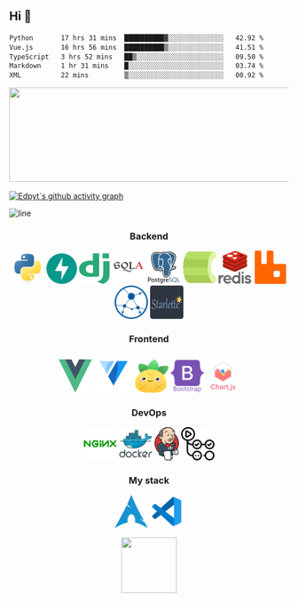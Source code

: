 ## Hi 👋

<!--START_SECTION:waka-->

```txt
Python       17 hrs 31 mins  ██████████▓░░░░░░░░░░░░░░   42.92 %
Vue.js       16 hrs 56 mins  ██████████▒░░░░░░░░░░░░░░   41.51 %
TypeScript   3 hrs 52 mins   ██▒░░░░░░░░░░░░░░░░░░░░░░   09.50 %
Markdown     1 hr 31 mins    █░░░░░░░░░░░░░░░░░░░░░░░░   03.74 %
XML          22 mins         ▒░░░░░░░░░░░░░░░░░░░░░░░░   00.92 %
```

<!--END_SECTION:waka-->

<div align="center">
    <img src="https://github-readme-stats.vercel.app/api?username=edpyt&hide_border=false&theme=nord&border_radius=0&card_width=1000" height="170" width="1000"/>
</div>

[![Edpyt`s github activity graph](https://github-readme-activity-graph.vercel.app/graph?username=edpyt&theme=nord)](https://github.com/ashutosh00710/github-readme-activity-graph)

![line](https://capsule-render.vercel.app/api?type=rect&color=gradient&height=1)


<h3 align="center">Backend</h3>

<div align="center">
    <img alt="python" src="assets/backend/python-original.svg" width="60" height="60"/>
    <img alt="fastapi" src="assets/backend/fastapi.svg" width="55" height="55"/>
    <img alt="django" src="assets/backend/django.svg" width="55" height="55"/>
    <img alt="sqlalchemy" src="assets/backend/sqlalchemy.svg" width="60" height="60"/>
    <img alt="postgresql" src="assets/backend/postgresql.svg" width="60" height="60"/>
    <img alt="celery" src="assets/backend/celery.svg" width="60" height="60"/>
    <img alt="redis" src="assets/backend/redis.svg" width="60" height="60"/>
    <img alt="rabbitmq" src="assets/backend/rabbitmq.svg" width="60" height="60"/>
    <img alt="aiohttp" src="assets/backend/aiohttp.svg" width="60" height="60"/>
    <img alt="starlette" src="assets/backend/starlette.svg" width="60" height="60"/>
</div>


<h3 align="center">Frontend</h3>

<div align="center">
    <img alt="vue" src="assets/frontend/vue.svg" width="60" height="60"/>
    <img alt="vuetify" src="assets/frontend/vuetify.svg" width="70" height="70"/>
    <img alt="pinia" src="assets/frontend/pinia.svg" width="60" height="60"/>
    <img alt="bootstrap" src="assets/frontend/bootstrap.svg" width="60" height="60"/>
    <img alt="chartjs" src="assets/frontend/chartjs.svg" width="60" height="60"/>
    
</div>


<h3 align="center">DevOps</h3>

<div align="center">
    <img alt="nginx" src="assets/devops/nginx.svg" width="60" height="60"/>
    <img alt="docker" src="assets/devops/docker.svg" width="60" height="60"/>
    <img alt="jenkins" src="assets/devops/jenkins.svg" height="60"/>
    <img alt="githubactions" src="assets/devops/actions.svg" width="60" height="60"/>
</div>

<h3 align="center">My stack</h3>

<div align="center">
    <img alt="iusearchbtw" src="assets/stack/arch.svg" width="60" height="60"/>
    <img alt="vscode" src="assets/stack/vscode.svg" width="60" height="60"/>
</div>

<p align="center">
<img src="https://media.giphy.com/media/IP7sarl7C5lSFCw9rG/giphy.gif"  width="100px" height="100px"></p>
